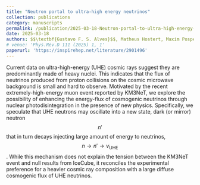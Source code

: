 ```yaml
---
title: "Neutron portal to ultra-high energy neutrinos"
collection: publications
category: manuscripts
permalink: /publication/2025-03-18-Neutron-portal-to-ultra-high-energy-neutrinos
date: 2025-03-18
authors: $$\textbf{Gustavo F. S. Alves}$$, Matheus Hostert, Maxim Pospelov
# venue: 'Phys.Rev.D 111 (2025) 1, 1'
paperurl: 'https://inspirehep.net/literature/2901496'
---
```


Current data on ultra-high-energy (UHE) cosmic rays suggest they are predominantly made of heavy nuclei. This indicates that the flux of neutrinos produced from proton collisions on the cosmic microwave background is small and hard to observe. Motivated by the recent extremely-high-energy muon event reported by KM3NeT, we explore the possibility of enhancing the energy-flux of cosmogenic neutrinos through nuclear photodisintegration in the presence of new physics. Specifically, we speculate that UHE neutrons may oscillate into a new state, dark (or mirror) neutron $$n'$$ that in turn decays injecting large amount of energy to neutrinos, $$n \to n' \to \nu_{\text{UHE}}$$. While this mechanism does not explain the tension between the KM3NeT event and null results from IceCube, it reconciles the experimental preference for a heavier cosmic ray composition with a large diffuse cosmogenic flux of UHE neutrinos.